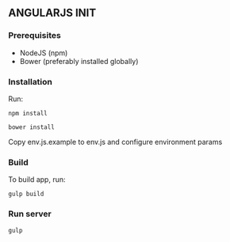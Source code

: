 ## ANGULARJS INIT

### Prerequisites

* NodeJS (npm)
* Bower (preferably installed globally)

### Installation

Run:

```
npm install
```

```
bower install
```

Copy env.js.example to env.js and configure environment params

### Build

To build app, run:

```
gulp build
```

### Run server

```
gulp
```
